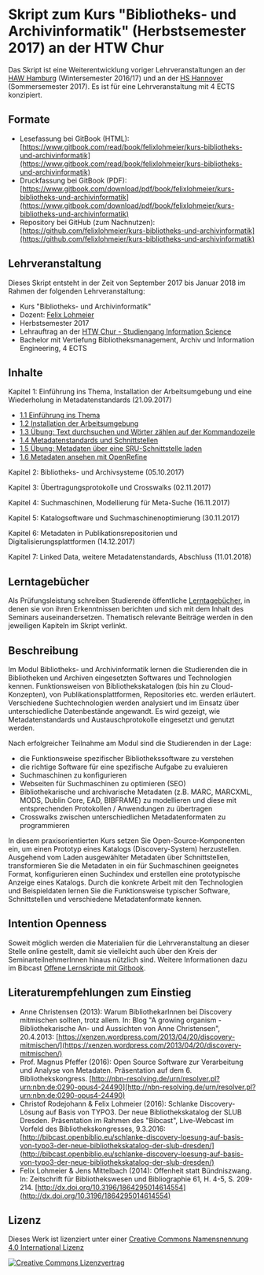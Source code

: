 # Skript zum Kurs "Bibliotheks- und Archivinformatik" \(Herbstsemester 2017\) an der HTW Chur

Das Skript ist eine Weiterentwicklung voriger Lehrveranstaltungen an der [HAW Hamburg](https://www.gitbook.com/book/felixlohmeier/seminar-wir-bauen-uns-einen-bibliothekskatalog/) \(Wintersemester 2016/17\) und an der [HS Hannover](https://www.gitbook.com/read/book/felixlohmeier/seminar-praxis-der-digitalen-bibliothek) \(Sommersemester 2017\). Es ist für eine Lehrveranstaltung mit 4 ECTS konzipiert.

## Formate

* Lesefassung bei GitBook \(HTML\): [https://www.gitbook.com/read/book/felixlohmeier/kurs-bibliotheks-und-archivinformatik](https://www.gitbook.com/read/book/felixlohmeier/kurs-bibliotheks-und-archivinformatik)
* Druckfassung bei GitBook \(PDF\): [https://www.gitbook.com/download/pdf/book/felixlohmeier/kurs-bibliotheks-und-archivinformatik](https://www.gitbook.com/download/pdf/book/felixlohmeier/kurs-bibliotheks-und-archivinformatik)
* Repository bei GitHub \(zum Nachnutzen\): [https://github.com/felixlohmeier/kurs-bibliotheks-und-archivinformatik](https://github.com/felixlohmeier/kurs-bibliotheks-und-archivinformatik)

## Lehrveranstaltung

Dieses Skript entsteht in der Zeit von September 2017 bis Januar 2018 im Rahmen der folgenden Lehrveranstaltung:

* Kurs "Bibliotheks- und Archivinformatik"
* Dozent: [Felix Lohmeier](http://felixlohmeier.de)
* Herbstsemester 2017
* Lehrauftrag an der [HTW Chur - Studiengang Information Science](http://studium.htwchur.ch/information-science/)
* Bachelor mit Vertiefung Bibliotheksmanagement, Archiv und Information Engineering, 4 ECTS

## Inhalte

Kapitel 1: Einführung ins Thema, Installation der Arbeitsumgebung und eine Wiederholung in Metadatenstandards \(21.09.2017\)

* [1.1 Einführung ins Thema](/kapitel-1/11-einfuhrung-ins-thema.md)
* [1.2 Installation der Arbeitsumgebung](/kapitel-1/12-installation-der-arbeitsumgebung.md)
* [1.3 Übung: Text durchsuchen und Wörter zählen auf der Kommandozeile](/kapitel-1/13-ubung-text-durchsuchen-und-worter-zahlen-auf-der-kommandozeile.md)
* [1.4 Metadatenstandards und Schnittstellen](/kapitel-1/14-metadatenstandards-und-schnittstellen.md)
* [1.5 Übung: Metadaten über eine SRU-Schnittstelle laden](/kapitel-1/15-ubung-metadaten-uber-eine-sru-schnittstelle-laden.md)
* [1.6 Metadaten ansehen mit OpenRefine](/kapitel-1/16-metadaten-ansehen-mit-openrefine.md)

Kapitel 2: Bibliotheks- und Archivsysteme \(05.10.2017\)

Kapitel 3: Übertragungsprotokolle und Crosswalks \(02.11.2017\)

Kapitel 4: Suchmaschinen, Modellierung für Meta-Suche \(16.11.2017\)

Kapitel 5: Katalogsoftware und Suchmaschinenoptimierung \(30.11.2017\)

Kapitel 6: Metadaten in Publikationsrepositorien und Digitalisierungsplattformen \(14.12.2017\)

Kapitel 7: Linked Data, weitere Metadatenstandards, Abschluss \(11.01.2018\)

## Lerntagebücher

Als Prüfungsleistung schreiben Studierende öffentliche [Lerntagebücher](/lerntagebucher.md), in denen sie von ihren Erkenntnissen berichten und sich mit dem Inhalt des Seminars auseinandersetzen. Thematisch relevante Beiträge werden in den jeweiligen Kapiteln im Skript verlinkt.

## Beschreibung

Im Modul Bibliotheks- und Archivinformatik lernen die Studierenden die in Bibliotheken und Archiven eingesetzten Softwares und Technologien kennen. Funktionsweisen von Bibliothekskatalogen \(bis hin zu Cloud-Konzepten\), von Publikationsplattformen, Repositories etc. werden erläutert. Verschiedene Suchtechnologien werden analysiert und im Einsatz über unterschiedliche Datenbestände angewandt. Es wird gezeigt, wie Metadatenstandards und Austauschprotokolle eingesetzt und genutzt werden.

Nach erfolgreicher Teilnahme am Modul sind die Studierenden in der Lage:

* die Funktionsweise spezifischer Bibliothekssoftware zu verstehen
* die richtige Software für eine spezifische Aufgabe zu evaluieren
* Suchmaschinen zu konfigurieren
* Webseiten für Suchmaschinen zu optimieren \(SEO\)
* Bibliothekarische und archivarische Metadaten \(z.B. MARC, MARCXML, MODS, Dublin Core, EAD, BIBFRAME\) zu modellieren und diese mit entsprechenden Protokollen / Anwendungen zu übertragen
* Crosswalks zwischen unterschiedlichen Metadatenformaten zu programmieren

In diesem praxisorientierten Kurs setzen Sie Open-Source-Komponenten ein, um einen Prototyp eines Katalogs \(Discovery-System\) herzustellen. Ausgehend vom Laden ausgewählter Metadaten über Schnittstellen, transformieren Sie die Metadaten in ein für Suchmaschinen geeignetes Format, konfigurieren einen Suchindex und erstellen eine prototypische Anzeige eines Katalogs. Durch die konkrete Arbeit mit den Technologien und Beispieldaten lernen Sie die Funktionsweise typischer Software, Schnittstellen und verschiedene Metadatenformate kennen.

## Intention Openness

Soweit möglich werden die Materialien für die Lehrveranstaltung an dieser Stelle online gestellt, damit sie vielleicht auch über den Kreis der SeminarteilnehmerInnen hinaus nützlich sind. Weitere Informationen dazu im Bibcast [Offene Lernskripte mit Gitbook](https://bibcast.openbiblio.eu/offene-lernskripte-mit-gitbook-erfahrungsbericht-aus-dem-seminar-wir-bauen-uns-einen-bibliothekskatalog-an-der-haw-hamburg/).

## Literaturempfehlungen zum Einstieg

* Anne Christensen \(2013\): Warum BibliothekarInnen bei Discovery mitmischen sollten, trotz allem. In: Blog "A growing organism - Bibliothekarische An- und Aussichten von Anne Christensen", 20.4.2013: [https://xenzen.wordpress.com/2013/04/20/discovery-mitmischen/](https://xenzen.wordpress.com/2013/04/20/discovery-mitmischen/)
* Prof. Magnus Pfeffer \(2016\): Open Source Software zur Verarbeitung und Analyse von Metadaten. Präsentation auf dem 6. Bibliothekskongress. [http://nbn-resolving.de/urn/resolver.pl?urn:nbn:de:0290-opus4-24490](http://nbn-resolving.de/urn/resolver.pl?urn:nbn:de:0290-opus4-24490)
* Christof Rodejohann & Felix Lohmeier \(2016\): Schlanke Discovery-Lösung auf Basis von TYPO3. Der neue Bibliothekskatalog der SLUB Dresden. Präsentation im Rahmen des "Bibcast", Live-Webcast im Vorfeld des Bibliothekskongresses, 9.3.2016: [http://bibcast.openbiblio.eu/schlanke-discovery-loesung-auf-basis-von-typo3-der-neue-bibliothekskatalog-der-slub-dresden/](http://bibcast.openbiblio.eu/schlanke-discovery-loesung-auf-basis-von-typo3-der-neue-bibliothekskatalog-der-slub-dresden/)
* Felix Lohmeier & Jens Mittelbach \(2014\): Offenheit statt Bündniszwang. In: Zeitschrift für Bibliothekswesen und Bibliographie 61, H. 4-5, S. 209-214. [http://dx.doi.org/10.3196/1864295014614554](http://dx.doi.org/10.3196/1864295014614554) 

## Lizenz

Dieses Werk ist lizenziert unter einer [Creative Commons Namensnennung 4.0 International Lizenz](http://creativecommons.org/licenses/by/4.0/)

[![Creative Commons Lizenzvertrag](https://i.creativecommons.org/l/by/4.0/88x31.png)](http://creativecommons.org/licenses/by/4.0/)

